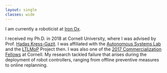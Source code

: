 ```yaml
---
layout: single
classes: wide
---
```


I am currently a roboticist at [Iron Ox](http://ironox.com/).

I received my Ph.D. in 2018 at Cornell University, where I was advised by Prof. [Hadas Kress-Gazit](http://verifiablerobotics.com/). I was affiliated with the [Autonomous Systems Lab](http://cornell-asl.org/wiki/index.php?title=Main_Page) and the [LTLMoP](http://ltlmop.github.io/) Project then. I was also one of the [2017 Commercialization Fellows](https://www.engineering.cornell.edu/students/graduate-students/phd-students/phd-commercialization-fellows/meet-2017-commercialization) at Cornell. My research tackled failure that arises during the deployment of robot controllers, ranging from offline preventive measures to online replanning.

